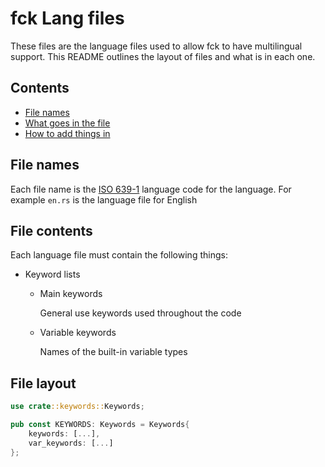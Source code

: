 # fck Lang files

These files are the language files used to allow fck to have multilingual support. This README outlines the layout of files and what is in each one.

## Contents
- [File names](#file-names)
- [What goes in the file](#file-contents)
- [How to add things in](#file-layout)

## File names

Each file name is the [ISO 639-1](https://en.wikipedia.org/wiki/List_of_ISO_639-1_codes) language code for the language. For example `en.rs` is the language file for English

## File contents

Each language file must contain the following things:

- Keyword lists
    - Main keywords
      
      General use keywords used throughout the code
    - Variable keywords
      
      Names of the built-in variable types

## File layout

```rust
use crate::keywords::Keywords;

pub const KEYWORDS: Keywords = Keywords{
    keywords: [...],
    var_keywords: [...]
};
```
